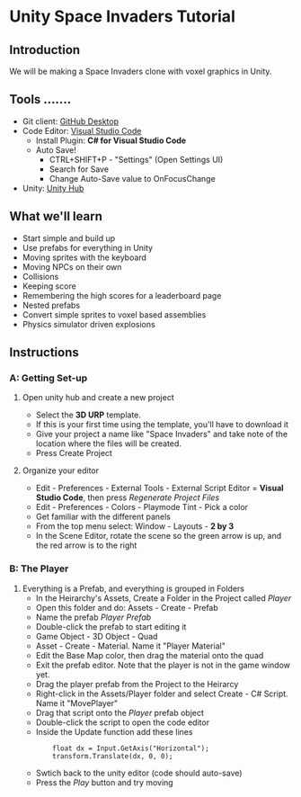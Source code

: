# Unity Space Invaders Tutorial

## Introduction
We will be making a Space Invaders clone with voxel graphics in Unity.

## Tools .......
* Git client: [GitHub Desktop](https://desktop.github.com/) 
* Code Editor: [Visual Studio Code](https://code.visualstudio.com/Download)
  * Install Plugin: **C# for Visual Studio Code**
  * Auto Save!
    * CTRL+SHIFT+P - "Settings" (Open Settings UI)
    * Search for Save
    * Change Auto-Save value to OnFocusChange
* Unity: [Unity Hub](https://unity3d.com/get-unity/download)

## What we'll learn
* Start simple and build up
* Use prefabs for everything in Unity
* Moving sprites with the keyboard
* Moving NPCs on their own
* Collisions
* Keeping score
* Remembering the high scores for a leaderboard page
* Nested prefabs
* Convert simple sprites to voxel based assemblies
* Physics simulator driven explosions

## Instructions

### A: Getting Set-up
1. Open unity hub and create a new project
    * Select the **3D URP** template.
    * If this is your first time using the template, you'll have to download it
    * Give your project a name like "Space Invaders" and take note of the location where the files will be created.
    * Press Create Project

1. Organize your editor   
    * Edit - Preferences - External Tools - External Script Editor = **Visual Studio Code**, then press *Regenerate Project Files*
    * Edit - Preferences - Colors - Playmode Tint - Pick a color
    * Get familiar with the different panels
    * From the top menu select: Window - Layouts - **2 by 3**
    * In the Scene Editor, rotate the scene so the green arrow is up, and the red arrow is to the right

### B: The Player
1. Everything is a Prefab, and everything is grouped in Folders
   * In the Heirarchy's Assets, Create a Folder in the Project called *Player*
   * Open this folder and do: Assets - Create - Prefab
   * Name the prefab *Player Prefab*
   * Double-click the prefab to start editing it
   * Game Object - 3D Object - Quad
   * Asset - Create - Material.  Name it "Player Material"
   * Edit the Base Map color, then drag the material onto the quad
   * Exit the prefab editor.  Note that the player is not in the game window yet.
   * Drag the player prefab from the Project to the Heirarcy
   * Right-click in the Assets/Player folder and select Create - C# Script. Name it "MovePlayer"
   * Drag that script onto the *Player* prefab object
   * Double-click the script to open the code editor
   * Inside the Update function add these lines
        ~~~
            float dx = Input.GetAxis("Horizontal");
            transform.Translate(dx, 0, 0);
        ~~~
   * Swtich back to the unity editor (code should auto-save)
   * Press the *Play* button  and try moving
    



